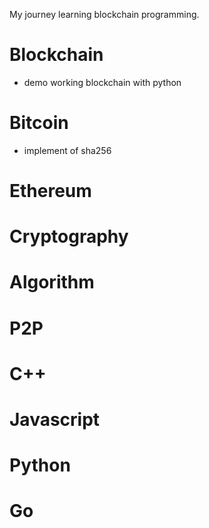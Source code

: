 My journey learning blockchain programming.

# Blockchain

* demo  working blockchain with python



# Bitcoin

* implement of sha256


# Ethereum

# Cryptography

# Algorithm

# P2P

# C++

# Javascript

# Python

# Go


